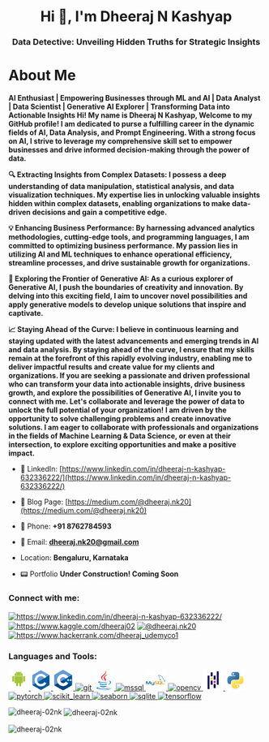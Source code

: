 <h1 align="center">Hi 👋, I'm Dheeraj N Kashyap
<h3 align="center">Data Detective: Unveiling Hidden Truths for Strategic Insights</h3></h1>

<h1>About Me</h1>
 
 **AI Enthusiast | Empowering Businesses through ML and AI | Data Analyst | Data Scientist | Generative AI Explorer | Transforming Data into Actionable Insights Hi! My name is Dheeraj N Kashyap, Welcome to my GitHub profile! I am dedicated to purse a fulfilling career in the dynamic fields of AI, Data Analysis, and Prompt Engineering. With a strong focus on AI, I strive to leverage my comprehensive skill set to empower businesses and drive informed decision-making through the power of data.**
 
 **🔍 Extracting Insights from Complex Datasets: I possess a deep understanding of data manipulation, statistical analysis, and data visualization techniques. My expertise lies in unlocking valuable insights hidden within complex datasets, enabling organizations to make data-driven decisions and gain a competitive edge.**
 
 **💡 Enhancing Business Performance: By harnessing advanced analytics methodologies, cutting-edge tools, and programming languages, I am committed to optimizing business performance. My passion lies in utilizing AI and ML techniques to enhance operational efficiency, streamline processes, and drive sustainable growth for organizations.**
 
 **🚀 Exploring the Frontier of Generative AI: As a curious explorer of Generative AI, I push the boundaries of creativity and innovation. By delving into this exciting field, I aim to uncover novel possibilities and apply generative models to develop unique solutions that inspire and captivate.**
 
 **📈 Staying Ahead of the Curve: I believe in continuous learning and staying updated with the latest advancements and emerging trends in AI and data analysis. By staying ahead of the curve, I ensure that my skills remain at the forefront of this rapidly evolving industry, enabling me to deliver impactful results and create value for my clients and organizations. If you are seeking a passionate and driven professional who can transform your data into actionable insights, drive business growth, and explore the possibilities of Generative AI, I invite you to connect with me. Let's collaborate and leverage the power of data to unlock the full potential of your organization! I am driven by the opportunity to solve challenging problems and create innovative solutions. I am eager to collaborate with professionals and organizations in the fields of Machine Learning & Data Science, or even at their intersection, to explore exciting opportunities and make a positive impact.**


- 🔗 LinkedIn: [https://www.linkedin.com/in/dheeraj-n-kashyap-632336222/](https://www.linkedin.com/in/dheeraj-n-kashyap-632336222/)

- 📝 Blog Page: [https://medium.com/@dheeraj.nk20](https://medium.com/@dheeraj.nk20)

- 📲 Phone: **+91 8762784593**

- 📧 Email: **dheeraj.nk20@gmail.com**

- Location: **Bengaluru, Karnataka**

- 📟 Portfolio **Under Construction! Coming Soon**

<h3 align="left">Connect with me:</h3>
<p align="left">
<a href="https://linkedin.com/in/https://www.linkedin.com/in/dheeraj-n-kashyap-632336222/" target="blank"><img align="center" src="https://raw.githubusercontent.com/rahuldkjain/github-profile-readme-generator/master/src/images/icons/Social/linked-in-alt.svg" alt="https://www.linkedin.com/in/dheeraj-n-kashyap-632336222/" height="30" width="40" /></a>
<a href="https://kaggle.com/https://www.kaggle.com/dheeraj02" target="blank"><img align="center" src="https://raw.githubusercontent.com/rahuldkjain/github-profile-readme-generator/master/src/images/icons/Social/kaggle.svg" alt="https://www.kaggle.com/dheeraj02" height="30" width="40" /></a>
<a href="https://medium.com/@dheeraj.nk20" target="blank"><img align="center" src="https://raw.githubusercontent.com/rahuldkjain/github-profile-readme-generator/master/src/images/icons/Social/medium.svg" alt="@dheeraj.nk20" height="30" width="40" /></a>
<a href="https://www.hackerrank.com/https://www.hackerrank.com/dheeraj_udemyco1" target="blank"><img align="center" src="https://raw.githubusercontent.com/rahuldkjain/github-profile-readme-generator/master/src/images/icons/Social/hackerrank.svg" alt="https://www.hackerrank.com/dheeraj_udemyco1" height="30" width="40" /></a>
</p>

<h3 align="left">Languages and Tools:</h3>
<p align="left"> <a href="https://developer.android.com" target="_blank" rel="noreferrer"> <img src="https://raw.githubusercontent.com/devicons/devicon/master/icons/android/android-original-wordmark.svg" alt="android" width="40" height="40"/> </a> <a href="https://www.cprogramming.com/" target="_blank" rel="noreferrer"> <img src="https://raw.githubusercontent.com/devicons/devicon/master/icons/c/c-original.svg" alt="c" width="40" height="40"/> </a> <a href="https://www.w3schools.com/cpp/" target="_blank" rel="noreferrer"> <img src="https://raw.githubusercontent.com/devicons/devicon/master/icons/cplusplus/cplusplus-original.svg" alt="cplusplus" width="40" height="40"/> </a> <a href="https://git-scm.com/" target="_blank" rel="noreferrer"> <img src="https://www.vectorlogo.zone/logos/git-scm/git-scm-icon.svg" alt="git" width="40" height="40"/> </a> <a href="https://www.java.com" target="_blank" rel="noreferrer"> <img src="https://raw.githubusercontent.com/devicons/devicon/master/icons/java/java-original.svg" alt="java" width="40" height="40"/> </a> <a href="https://www.microsoft.com/en-us/sql-server" target="_blank" rel="noreferrer"> <img src="https://www.svgrepo.com/show/303229/microsoft-sql-server-logo.svg" alt="mssql" width="40" height="40"/> </a> <a href="https://www.mysql.com/" target="_blank" rel="noreferrer"> <img src="https://raw.githubusercontent.com/devicons/devicon/master/icons/mysql/mysql-original-wordmark.svg" alt="mysql" width="40" height="40"/> </a> <a href="https://opencv.org/" target="_blank" rel="noreferrer"> <img src="https://www.vectorlogo.zone/logos/opencv/opencv-icon.svg" alt="opencv" width="40" height="40"/> </a> <a href="https://pandas.pydata.org/" target="_blank" rel="noreferrer"> <img src="https://raw.githubusercontent.com/devicons/devicon/2ae2a900d2f041da66e950e4d48052658d850630/icons/pandas/pandas-original.svg" alt="pandas" width="40" height="40"/> </a> <a href="https://www.python.org" target="_blank" rel="noreferrer"> <img src="https://raw.githubusercontent.com/devicons/devicon/master/icons/python/python-original.svg" alt="python" width="40" height="40"/> </a> <a href="https://pytorch.org/" target="_blank" rel="noreferrer"> <img src="https://www.vectorlogo.zone/logos/pytorch/pytorch-icon.svg" alt="pytorch" width="40" height="40"/> </a> <a href="https://scikit-learn.org/" target="_blank" rel="noreferrer"> <img src="https://upload.wikimedia.org/wikipedia/commons/0/05/Scikit_learn_logo_small.svg" alt="scikit_learn" width="40" height="40"/> </a> <a href="https://seaborn.pydata.org/" target="_blank" rel="noreferrer"> <img src="https://seaborn.pydata.org/_images/logo-mark-lightbg.svg" alt="seaborn" width="40" height="40"/> </a> <a href="https://www.sqlite.org/" target="_blank" rel="noreferrer"> <img src="https://www.vectorlogo.zone/logos/sqlite/sqlite-icon.svg" alt="sqlite" width="40" height="40"/> </a> <a href="https://www.tensorflow.org" target="_blank" rel="noreferrer"> <img src="https://www.vectorlogo.zone/logos/tensorflow/tensorflow-icon.svg" alt="tensorflow" width="40" height="40"/> </a> </p>

<p><img align="left" src="https://github-readme-stats.vercel.app/api/top-langs?username=dheeraj-02nk&show_icons=true&locale=en&layout=compact" alt="dheeraj-02nk" /></p>

<p>&nbsp;<img align="center" src="https://github-readme-stats.vercel.app/api?username=dheeraj-02nk&show_icons=true&locale=en" alt="dheeraj-02nk" /></p>

<p><img align="center" src="https://github-readme-streak-stats.herokuapp.com/?user=dheeraj-02nk&" alt="dheeraj-02nk" /></p>
